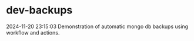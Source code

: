 # dev-backups
2024-11-20 23:15:03 Demonstration of automatic mongo db backups using workflow and actions.
